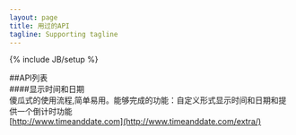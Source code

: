 ```yaml
---
layout: page
title: 用过的API
tagline: Supporting tagline
---
```

{% include JB/setup %}


##API列表  
####显示时间和日期  
傻瓜式的使用流程,简单易用。能够完成的功能：自定义形式显示时间和日期和提供一个倒计时功能  
[http://www.timeanddate.com](http://www.timeanddate.com/extra/)  


